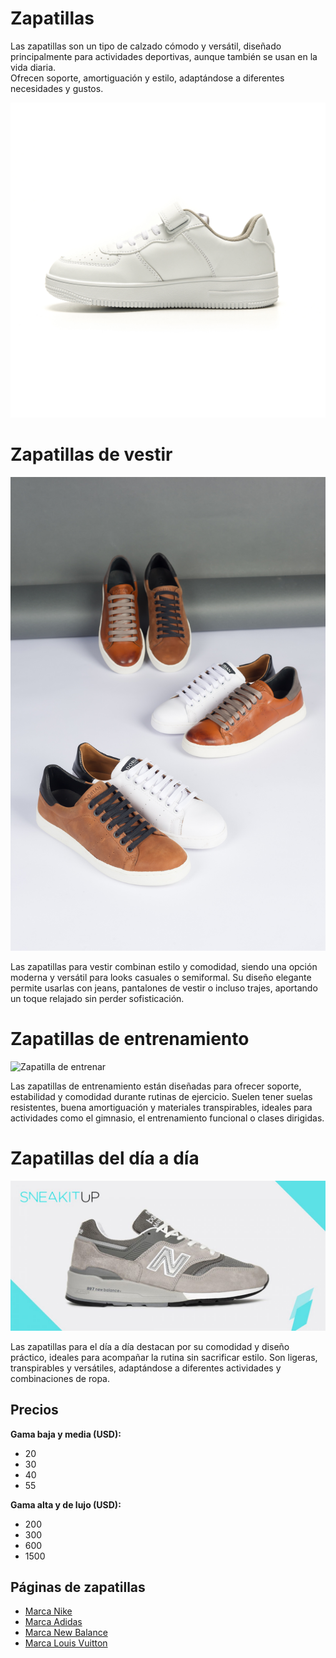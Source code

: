 # Zapatillas

Las zapatillas son un tipo de calzado cómodo y versátil, diseñado principalmente para actividades deportivas, aunque también se usan en la vida diaria.  
Ofrecen soporte, amortiguación y estilo, adaptándose a diferentes necesidades y gustos.

![Zapatillas genéricas](imgs/zapas.jpg)

# Zapatillas de vestir

![Zapatillas de vestir](imgs/zapatillasdevestir.jpg)

Las zapatillas para vestir combinan estilo y comodidad, siendo una opción moderna y versátil para looks casuales o semiformal. Su diseño elegante permite usarlas con jeans, pantalones de vestir o incluso trajes, aportando un toque relajado sin perder sofisticación.

# Zapatillas de entrenamiento

![Zapatilla de entrenar](imgs/zapaentrenamiento.jpg)

Las zapatillas de entrenamiento están diseñadas para ofrecer soporte, estabilidad y comodidad durante rutinas de ejercicio. Suelen tener suelas resistentes, buena amortiguación y materiales transpirables, ideales para actividades como el gimnasio, el entrenamiento funcional o clases dirigidas.

# Zapatillas del día a día

![Zapatilla del día a día](imgs/zapadiadia.jpg)

Las zapatillas para el día a día destacan por su comodidad y diseño práctico, ideales para acompañar la rutina sin sacrificar estilo. Son ligeras, transpirables y versátiles, adaptándose a diferentes actividades y combinaciones de ropa.

## Precios

**Gama baja y media (USD):**
- 20
- 30
- 40
- 55

**Gama alta y de lujo (USD):**
- 200
- 300
- 600
- 1500

## Páginas de zapatillas

- [Marca Nike](https://www.nike.com.ar)  
- [Marca Adidas](https://www.adidas.com.ar)  
- [Marca New Balance](https://www.newbalance.com.ar)  
- [Marca Louis Vuitton](https://eu.louisvuitton.com)
